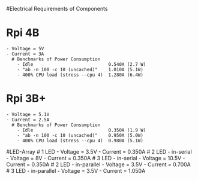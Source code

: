 
#Electrical Requirements of Components
  # Rpi 4B
    - Voltage = 5V
    - Current = 3A
      # Benchmarks of Power Consumption
        - Idle                            0.540A (2.7 W)
        - "ab -n 100 -c 10 (uncached)"    1.010A (5.1W)
        - 400% CPU load (stress --cpu 4)  1.280A (6.4W) 

  # Rpi 3B+
    - Voltage = 5.1V
    - Current = 2.5A
      # Benchmarks of Power Consumption
        - Idle                            0.350A (1.9 W)
        - "ab -n 100 -c 10 (uncached)"    0.950A (5.0W)
        - 400% CPU load (stress --cpu 4)  0.980A (5.1W) 

  #LED-Array
    # 1 LED
      - Voltage = 3.5V
      - Current = 0.350A
    # 2 LED - in-serial
      - Voltage = 8V
      - Current = 0.350A
    # 3 LED - in-serial
      - Voltage = 10.5V
      - Current = 0.350A
    # 2 LED - in-parallel
      - Voltage = 3.5V
      - Current = 0.700A
    # 3 LED - in-parallel
      - Voltage = 3.5V
      - Current = 1.050A
